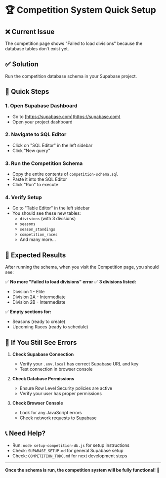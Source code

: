 # 🏆 Competition System Quick Setup

## ❌ Current Issue
The competition page shows "Failed to load divisions" because the database tables don't exist yet.

## ✅ Solution
Run the competition database schema in your Supabase project.

## 🚀 Quick Steps

### 1. Open Supabase Dashboard
- Go to [https://supabase.com](https://supabase.com)
- Open your project dashboard

### 2. Navigate to SQL Editor
- Click on "SQL Editor" in the left sidebar
- Click "New query"

### 3. Run the Competition Schema
- Copy the entire contents of `competition-schema.sql`
- Paste it into the SQL Editor
- Click "Run" to execute

### 4. Verify Setup
- Go to "Table Editor" in the left sidebar
- You should see these new tables:
  - `divisions` (with 3 divisions)
  - `seasons`
  - `season_standings`
  - `competition_races`
  - And many more...

## 🎯 Expected Results

After running the schema, when you visit the Competition page, you should see:

✅ **No more "Failed to load divisions" error**
✅ **3 divisions listed:**
- Division 1 - Elite
- Division 2A - Intermediate  
- Division 2B - Intermediate

✅ **Empty sections for:**
- Seasons (ready to create)
- Upcoming Races (ready to schedule)

## 🔧 If You Still See Errors

1. **Check Supabase Connection**
   - Verify your `.env.local` has correct Supabase URL and key
   - Test connection in browser console

2. **Check Database Permissions**
   - Ensure Row Level Security policies are active
   - Verify your user has proper permissions

3. **Check Browser Console**
   - Look for any JavaScript errors
   - Check network requests to Supabase

## 📞 Need Help?

- Run: `node setup-competition-db.js` for setup instructions
- Check: `SUPABASE_SETUP.md` for general Supabase setup
- Check: `COMPETITION_TODO.md` for next development steps

---

**Once the schema is run, the competition system will be fully functional!** 🎉 